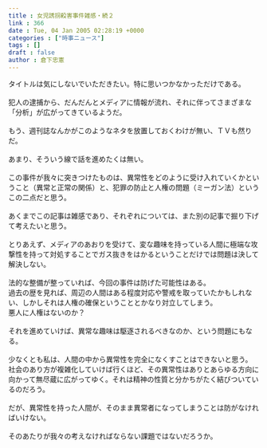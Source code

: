 ```yaml
---
title : 女児誘拐殺害事件雑感・続２
link : 366
date : Tue, 04 Jan 2005 02:28:19 +0000
categories : ["時事ニュース"]
tags : []
draft : false
author : 倉下忠憲
---
```


タイトルは気にしないでいただきたい。特に思いつかなかっただけである。<BR><BR>犯人の逮捕から、だんだんとメディアに情報が流れ、それに伴ってさまざまな「分析」が広がってきているようだ。<BR><BR>もう、週刊誌なんかがこのようなネタを放置しておくわけが無い、ＴＶも然りだ。<BR><BR>あまり、そういう線で話を進めたくは無い。<BR><BR>この事件が我々に突きつけたものは、異常性をどのように受け入れていくかということ（異常と正常の関係）と、犯罪の防止と人権の問題（ミーガン法）というこの二点だと思う。<BR><BR>あくまでこの記事は雑感であり、それぞれについては、また別の記事で掘り下げて考えたいと思う。<BR><BR>とりあえず、メディアのあおりを受けて、変な趣味を持っている人間に極端な攻撃性を持って対処することでガス抜きをはかるということだけでは問題は決して解決しない。<BR><BR>法的な整備が整っていれば、今回の事件は防げた可能性はある。<BR>過去の歴を見れば、周辺の人間はある程度対応や警戒を取っていたかもしれない、しかしそれは人権の確保ということとかなり対立してしまう。<BR>悪人に人権はないのか？<BR><BR>それを進めていけば、異常な趣味は駆逐されるべきなのか、という問題にもなる。<BR><BR>少なくとも私は、人間の中から異常性を完全になくすことはできないと思う。<BR>社会のあり方が複雑化していけば行くほど、その異常性はありとあらゆる方向に向かって無尽蔵に広がってゆく。それは精神の性質と分かちがたく結びついているのだろう。<BR><BR>だが、異常性を持った人間が、そのまま異常者になってしまうことは防がなければいけない。<BR><BR>そのあたりが我々の考えなければならない課題ではないだろうか。<br><br>
